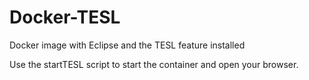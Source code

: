 # Docker-TESL
Docker image with Eclipse and the TESL feature installed

Use the startTESL script to start the container and open your browser.
